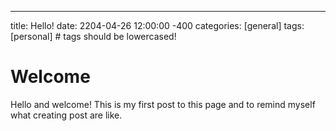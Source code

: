 ---
title: Hello!
date: 2204-04-26 12:00:00 -400
categories: [general]
tags: [personal] # tags should be lowercased!

# Welcome
Hello and welcome!
This is my first post to this page and to remind myself what creating post are like.